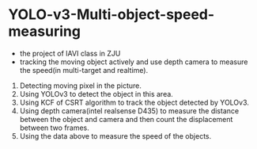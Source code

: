 # YOLO-v3-Multi-object-speed-measuring

* the project of IAVI class in ZJU
* tracking the moving object actively and use depth camera to measure the speed(in multi-target and realtime).

1. Detecting moving pixel in the picture.
2. Using YOLOv3 to detect the object in this area.
3. Using KCF of CSRT algorithm to track the object detected by YOLOv3.
4. Using depth camera(intel realsense D435) to measure the distance between the object and camera and then count the displacement between two frames.
5. Using the data above to measure the speed of the objects.
